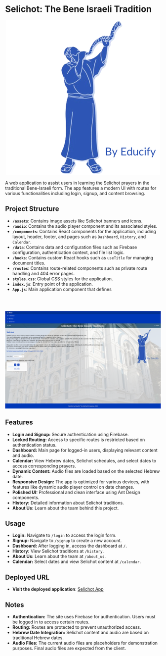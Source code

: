 # Selichot: The Bene Israeli Tradition

<p align="center">
  <img src="https://github.com/rishn/Selichot/blob/main/assets/Selichot.png?raw=true" alt="Selichot" />
</p>

A web application to assist users in learning the Selichot prayers in the traditional Bene-Israeli form. The app features a modern UI with routes for various functionalities including login, signup, and content browsing.

## Project Structure

- **`/assets`**: Contains image assets like Selichot banners and icons.
- **`/audio`**: Contains the audio player component and its associated styles.
- **`/components`**: Contains React components for the application, including layout, header, footer, and pages such as `Dashboard`, `History`, and `Calendar`.
- **`/data`**: Contains data and configuration files such as Firebase configuration, authentication context, and file list logic.
- **`/hooks`**: Contains custom React hooks such as `useTitle` for managing document titles.
- **`/routes`**: Contains route-related components such as private route handling and 404 error pages.
- **`styles.css`**: Global CSS styles for the application.
- **`index.js`**: Entry point of the application.
- **`App.js`**: Main application component that defines

<br/><br/>
<p align="center">
  <img src="https://github.com/rishn/Selichot/blob/main/screenshots/dashboard.png?raw=true" alt="Selichot" />
</p>

## Features

- **Login and Signup:** Secure authentication using Firebase.
- **Locked Routing:** Access to specific routes is restricted based on authentication status.
- **Dashboard:** Main page for logged-in users, displaying relevant content and audio.
- **Calendar:** View Hebrew dates, Selichot schedules, and select dates to access corresponding prayers.
- **Dynamic Content:** Audio files are loaded based on the selected Hebrew date.
- **Responsive Design:** The app is optimized for various devices, with features like dynamic audio player control on date changes.
- **Polished UI:** Professional and clean interface using Ant Design components.
- **History:** Detailed information about Selichot traditions.
- **About Us:** Learn about the team behind this project.

## Usage

- **Login:** Navigate to `/login` to access the login form.
- **Signup:** Navigate to `/signup` to create a new account.
- **Dashboard:** After logging in, access the dashboard at `/`.
- **History:** View Selichot traditions at `/history`.
- **About Us:** Learn about the team at `/about_us`.
- **Calendar:** Select dates and view Selichot content at `/calendar`.

## Deployed URL

- **Visit the deployed application**: [Selichot App](https://selichot-app.web.app)

## Notes

- **Authentication:** The site uses Firebase for authentication. Users must be logged in to access certain routes.
- **Routing:** Routes are protected to prevent unauthorized access.
- **Hebrew Date Integration:** Selichot content and audio are based on traditional Hebrew dates.
- **Audio Files:** The current audio files are placeholders for demonstration purposes. Final audio files are expected from the client.
